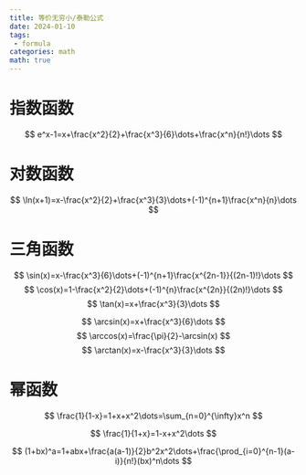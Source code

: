 ```yaml
---
title: 等价无穷小/泰勒公式
date: 2024-01-10
tags:
 - formula
categories: math
math: true
---
```


# 指数函数

$$
e^x-1=x+\frac{x^2}{2}+\frac{x^3}{6}\dots+\frac{x^n}{n!}\dots
$$

# 对数函数

$$
\ln(x+1)=x-\frac{x^2}{2}+\frac{x^3}{3}\dots+(-1)^{n+1}\frac{x^n}{n}\dots
$$

# 三角函数

$$
\sin(x)=x-\frac{x^3}{6}\dots+(-1)^{n+1}\frac{x^{2n-1}}{(2n-1)!}\dots
$$
$$
\cos(x)=1-\frac{x^2}{2}\dots+(-1)^{n}\frac{x^{2n}}{(2n)!}\dots
$$
$$
\tan(x)=x+\frac{x^3}{3}\dots
$$

$$
\arcsin(x)=x+\frac{x^3}{6}\dots
$$
$$
\arccos(x)=\frac{\pi}{2}-\arcsin(x)
$$
$$
\arctan(x)=x-\frac{x^3}{3}\dots
$$

# 幂函数

$$
\frac{1}{1-x}=1+x+x^2\dots=\sum_{n=0}^{\infty}x^n
$$

$$
\frac{1}{1+x}=1-x+x^2\dots
$$

$$
(1+bx)^a=1+abx+\frac{a(a-1)}{2}b^2x^2\dots+\frac{\prod_{i=0}^{n-1}(a-i)}{n!}(bx)^n\dots
$$